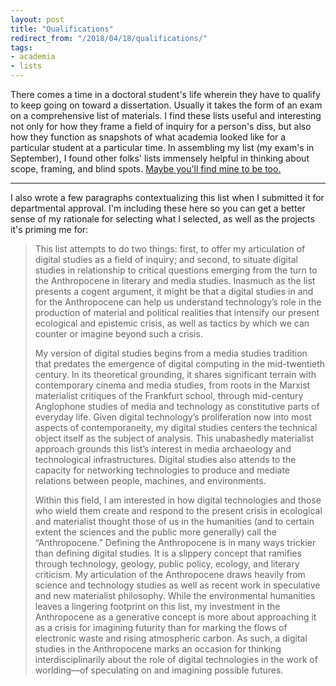 ```yaml
---
layout: post
title: "Qualifications"
redirect_from: "/2018/04/18/qualifications/"
tags:
- academia
- lists
---
```


There comes a time in a doctoral student's life wherein they have to qualify to keep going on toward a dissertation. Usually it takes the form of an exam on a comprehensive list of materials. I find these lists useful and interesting not only for how they frame a field of inquiry for a person's diss, but also how they function as snapshots of what academia looked like for a particular student at a particular time. In assembling my list (my exam's in September), I found other folks' lists immensely helpful in thinking about scope, framing, and blind spots. [Maybe you'll find mine to be too.](/assets/files/Moro_final-quals-list.pdf)

---

I also wrote a few paragraphs contextualizing this list when I submitted it for departmental approval. I'm including these here so you can get a better sense of my rationale for selecting what I selected, as well as the projects it's priming me for:

> This list attempts to do two things: first, to offer my articulation of digital studies as a field of inquiry; and second, to situate digital studies in relationship to critical questions emerging from the turn to the Anthropocene in literary and media studies. Inasmuch as the list presents a cogent argument, it might be that a digital studies in and for the Anthropocene can help us understand technology’s role in the production of material and political realities that intensify our present ecological and epistemic crisis, as well as tactics by which we can counter or imagine beyond such a crisis.
>
> My version of digital studies begins from a media studies tradition that predates the emergence of digital computing in the mid-twentieth century. In its theoretical grounding, it shares significant terrain with contemporary cinema and media studies, from roots in the Marxist materialist critiques of the Frankfurt school, through mid-century Anglophone studies of media and technology as constitutive parts of everyday life. Given digital technology’s proliferation now into most aspects of contemporaneity, my digital studies centers the technical object itself as the subject of analysis. This unabashedly materialist approach grounds this list’s interest in media archaeology and technological infrastructures. Digital studies also attends to the capacity for networking technologies to produce and mediate relations between people, machines, and environments.
>
> Within this field, I am interested in how digital technologies and those who wield them create and respond to the present crisis in ecological and materialist thought those of us in the humanities (and to certain extent the sciences and the public more generally) call the “Anthropocene.” Defining the Anthropocene is in many ways trickier than defining digital studies. It is a slippery concept that ramifies through technology, geology, public policy, ecology, and literary criticism. My articulation of the Anthropocene draws heavily from science and technology studies as well as recent work in speculative and new materialist philosophy. While the environmental humanities leaves a lingering footprint on this list, my investment in the Anthropocene as a generative concept is more about approaching it as a crisis for imagining futurity than for marking the flows of electronic waste and rising atmospheric carbon. As such, a digital studies in the Anthropocene marks an occasion for thinking interdisciplinarily about the role of digital technologies in the work of worlding—of speculating on and imagining possible futures.
